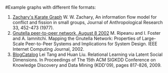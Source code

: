 #Example graphs with different file formats:

1. [Zachary's Karate Graph](http://www.cise.ufl.edu/research/sparse/matrices/Newman/karate.html)
W. W. Zachary, An information flow model for conflict and fission in small groups, Journal of Anthropological Research 33, 452-473 (1977).
2. [Gnutella peer-to-peer network, August 8 2002](https://snap.stanford.edu/data/p2p-Gnutella08.html)
M. Ripeanu and I. Foster and A. Iamnitchi. Mapping the Gnutella Network: Properties of Large-Scale Peer-to-Peer Systems and Implications for System Design. IEEE Internet Computing Journal, 2002.
3. [BlogCatalog](http://leitang.net/social_dimension.html)
Lei Tang and Huan Liu. Relational Learning via Latent Social Dimensions. In Proceedings of The 15th ACM SIGKDD Conference on Knowledge Discovery and Data Mining (KDD'09), pages 817-826, 2009.
